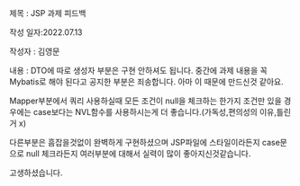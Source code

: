 제목 : JSP 과제 피드백

작성 일자:2022.07.13

작성자 : 김영문

내용 : DTO에 따로 생성자 부분은 구현 안하셔도 됩니다.
중간에 과제 내용을 꼭 Mybatis로 해야 된다고 공지한 부분은 죄송합니다. 아마 이 때문에 만드신것 같아요.

Mapper부분에서 쿼리 사용하실때 모든 조건이 null을 체크하는 한가지 조건만 있을 경우에는 case보다는 NVL함수를 사용하시는게 더 좋습니다.(가독성,편의성의 이유,틀린거 x)

다른부분은 흠잡을것없이 완벽하게 구현하셨으며 JSP파일에 스타일이라든지 case문으로 null 체크라든지 여러부분에 대해서 실력이 많이 좋아지신것같습니다.

고생하셨습니다.